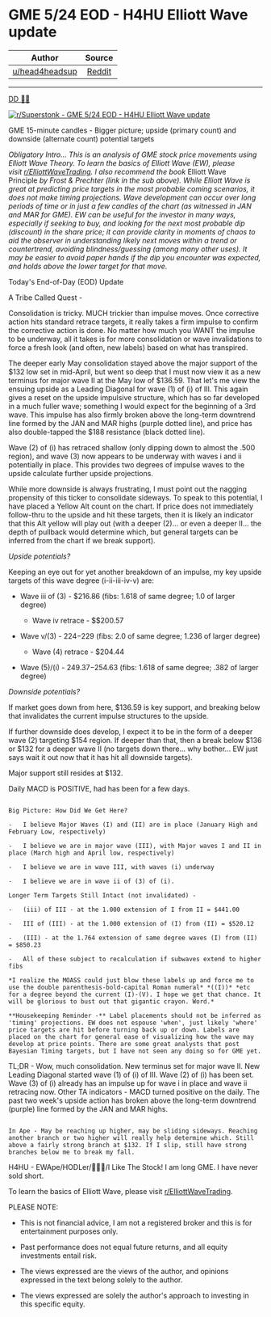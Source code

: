 GME 5/24 EOD - H4HU Elliott Wave update
=======================================

| Author       | Source       | 
| :-------------: |:-------------:|
|  [u/head4headsup](https://www.reddit.com/user/head4headsup/) | [Reddit](https://www.reddit.com/r/Superstonk/comments/nka1bc/gme_524_eod_h4hu_elliott_wave_update/) | 

---

[DD 👨‍🔬](https://www.reddit.com/r/Superstonk/search?q=flair_name%3A%22DD%20%F0%9F%91%A8%E2%80%8D%F0%9F%94%AC%22&restrict_sr=1)

[![r/Superstonk - GME 5/24 EOD - H4HU Elliott Wave update](https://preview.redd.it/4mktimz985171.jpg?width=1532&format=pjpg&auto=webp&s=46a72b590e3e3fd6694d2ff01d423b879a483bb3)](https://preview.redd.it/4mktimz985171.jpg?width=1532&format=pjpg&auto=webp&s=46a72b590e3e3fd6694d2ff01d423b879a483bb3)

GME 15-minute candles - Bigger picture; upside (primary count) and downside (alternate count) potential targets

*Obligatory Intro...* *This is an analysis of GME stock price movements using Elliott Wave Theory. To learn the basics of Elliott Wave (EW), please visit* [*r/ElliottWaveTrading*](https://www.reddit.com/r/ElliottWaveTrading/)*. I also recommend the book* Elliott Wave Principle *by Frost & Prechter (link in the sub above). While Elliott Wave is great at predicting price targets in the most probable coming scenarios, it does not make timing projections. Wave development can occur over long periods of time or in just a few candles of the chart (as witnessed in JAN and MAR for GME). EW can be useful for the investor in many ways, especially if seeking to buy, and looking for the next most probable dip (discount) in the share price; it can provide clarity in moments of chaos to aid the observer in understanding likely next moves within a trend or countertrend, avoiding blindness/guessing (among many other uses). It may be easier to avoid paper hands if the dip you encounter was expected, and holds above the lower target for that move.*

Today's End-of-Day (EOD) Update

A Tribe Called Quest -

Consolidation is tricky. MUCH trickier than impulse moves. Once corrective action hits standard retrace targets, it really takes a firm impulse to confirm the corrective action is done. No matter how much you WANT the impulse to be underway, all it takes is for more consolidation or wave invalidations to force a fresh look (and often, new labels) based on what has transpired.

The deeper early May consolidation stayed above the major support of the $132 low set in mid-April, but went so deep that I must now view it as a new terminus for major wave II at the May low of $136.59. That let's me view the ensuing upside as a Leading Diagonal for wave (1) of (i) of III. This again gives a reset on the upside impulsive structure, which has so far developed in a much fuller wave; something I would expect for the beginning of a 3rd wave. This impulse has also firmly broken above the long-term downtrend line formed by the JAN and MAR highs (purple dotted line), and price has also double-tapped the $188 resistance (black dotted line).

Wave (2) of (i) has retraced shallow (only dipping down to almost the .500 region), and wave (3) now appears to be underway with waves i and ii potentially in place. This provides two degrees of impulse waves to the upside calculate further upside projections.

While more downside is always frustrating, I must point out the nagging propensity of this ticker to consolidate sideways. To speak to this potential, I have placed a Yellow Alt count on the chart. If price does not immediately follow-thru to the upside and hit these targets, then it is likely an indicator that this Alt yellow will play out (with a deeper (2)... or even a deeper II... the depth of pullback would determine which, but general targets can be inferred from the chart if we break support).

*Upside potentials?*

Keeping an eye out for yet another breakdown of an impulse, my key upside targets of this wave degree (i-ii-iii-iv-v) are:

-   Wave iii of (3) - $216.86 (fibs: 1.618 of same degree; 1.0 of larger degree)

    -   Wave iv retrace - $$200.57

-   Wave v/(3) - $224-$229 (fibs: 2.0 of same degree; 1.236 of larger degree)

    -   Wave (4) retrace - $204.44

-   Wave (5)/(i) - $249.37-$254.63 (fibs: 1.618 of same degree; .382 of larger degree)

*Downside potentials?*

If market goes down from here, $136.59 is key support, and breaking below that invalidates the current impulse structures to the upside.

If further downside does develop, I expect it to be in the form of a deeper wave (2) targeting $154 region. If deeper than that, then a break below $136 or $132 for a deeper wave II (no targets down there... why bother... EW just says wait it out now that it has hit all downside targets).

Major support still resides at $132.

Daily MACD is POSITIVE, had has been for a few days.

~~~~ end of update ~~~~~~

Big Picture: How Did We Get Here?

-   I believe Major Waves (I) and (II) are in place (January High and February Low, respectively)

-   I believe we are in major wave (III), with Major waves I and II in place (March high and April low, respectively)

-   I believe we are in wave III, with waves (i) underway

-   I believe we are in wave ii of (3) of (i).

Longer Term Targets Still Intact (not invalidated) -

-   (iii) of III - at the 1.000 extension of I from II = $441.00

-   III of (III) - at the 1.000 extension of (I) from (II) = $520.12

-   (III) - at the 1.764 extension of same degree waves (I) from (II) = $850.23

-   All of these subject to recalculation if subwaves extend to higher fibs

*I realize the MOASS could just blow these labels up and force me to use the double parenthesis-bold-capital Roman numeral* *((I))* *etc for a degree beyond the current (I)-(V). I hope we get that chance. It will be glorious to bust out that gigantic crayon. Word.*

**Housekeeping Reminder -** Label placements should not be inferred as 'timing' projections. EW does not espouse 'when', just likely 'where' price targets are hit before turning back up or down. Labels are placed on the chart for general ease of visualizing how the wave may develop at price points. There are some great analysts that post Bayesian Timing targets, but I have not seen any doing so for GME yet.

~~~~~

TL;DR - Wow, much consolidation. New terminus set for major wave II. New Leading Diagonal started wave (1) of (i) of III. Wave (2) of (i) has been set. Wave (3) of (i) already has an impulse up for wave i in place and wave ii retracing now. Other TA indicators - MACD turned positive on the daily. The past two week's upside action has broken above the long-term downtrend (purple) line formed by the JAN and MAR highs.

~~~~ end TL;DR ~~~~

In Ape - May be reaching up higher, may be sliding sideways. Reaching another branch or two higher will really help determine which. Still above a fairly strong branch at $132. If I slip, still have strong branches below me to break my fall.

~~~~~~~~~

H4HU - EWApe/HODLer/💎👐🏼/I Like The Stock! I am long GME. I have never sold short.

To learn the basics of Elliott Wave, please visit [r/ElliottWaveTrading](https://www.reddit.com/r/ElliottWaveTrading/).

PLEASE NOTE:

-   This is not financial advice, I am not a registered broker and this is for entertainment purposes only.

-   Past performance does not equal future returns, and all equity investments entail risk.

-   The views expressed are the views of the author, and opinions expressed in the text belong solely to the author.

-   The views expressed are solely the author's approach to investing in this specific equity.
